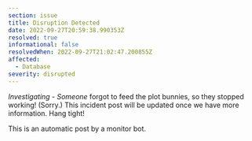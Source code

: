 ```yaml
---
section: issue
title: Disruption Detected
date: 2022-09-27T20:59:38.990353Z
resolved: true
informational: false
resolvedWhen: 2022-09-27T21:02:47.200855Z
affected:
  - Database
severity: disrupted
---
```

*Investigating* - _Someone_ forgot to feed the plot bunnies, so they stopped working! (Sorry.) This incident post will be updated once we have more information. Hang tight!

This is an automatic post by a monitor bot.
        